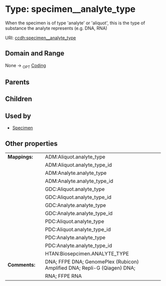 
# Type: specimen__analyte_type


When the specimen is of type 'analyte' or 'aliquot', this is the type of substance the analyte represents (e.g. DNA, RNA)

URI: [ccdh:specimen__analyte_type](https://example.org/ccdh/specimen__analyte_type)


## Domain and Range

None ->  <sub>OPT</sub> [Coding](Coding.md)

## Parents


## Children


## Used by

 * [Specimen](Specimen.md)

## Other properties

|  |  |  |
| --- | --- | --- |
| **Mappings:** | | ADM:Aliquot.analyte_type |
|  | | ADM:Aliquot.analyte_type_id |
|  | | ADM:Analyte.analyte_type |
|  | | ADM:Analyte.analyte_type_id |
|  | | GDC:Aliquot.analyte_type |
|  | | GDC:Aliquot.analyte_type_id |
|  | | GDC:Analyte.analyte_type |
|  | | GDC:Analyte.analyte_type_id |
|  | | PDC:Aliquot.analyte_type |
|  | | PDC:Aliquot.analyte_type_id |
|  | | PDC:Analyte.analyte_type |
|  | | PDC:Analyte.analyte_type_id |
|  | | HTAN:Biosepcimen.ANALYTE_TYPE |
| **Comments:** | | DNA; FFPE DNA; GenomePlex (Rubicon) Amplified DNA; Repli-G (Qiagen) DNA;  |
|  | | RNA; FFPE RNA |

